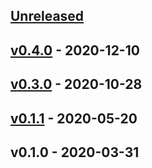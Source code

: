 <a name="unreleased"></a>
## [Unreleased]


<a name="v0.4.0"></a>
## [v0.4.0] - 2020-12-10

<a name="v0.3.0"></a>
## [v0.3.0] - 2020-10-28

<a name="v0.1.1"></a>
## [v0.1.1] - 2020-05-20

<a name="v0.1.0"></a>
## v0.1.0 - 2020-03-31

[Unreleased]: https://gitlab.bluetab.net/terraform-bankia/modules/gcp-network/compare/v0.4.0...HEAD
[v0.4.0]: https://gitlab.bluetab.net/terraform-bankia/modules/gcp-network/compare/v0.3.0...v0.4.0
[v0.3.0]: https://gitlab.bluetab.net/terraform-bankia/modules/gcp-network/compare/v0.1.1...v0.3.0
[v0.1.1]: https://gitlab.bluetab.net/terraform-bankia/modules/gcp-network/compare/v0.1.0...v0.1.1
